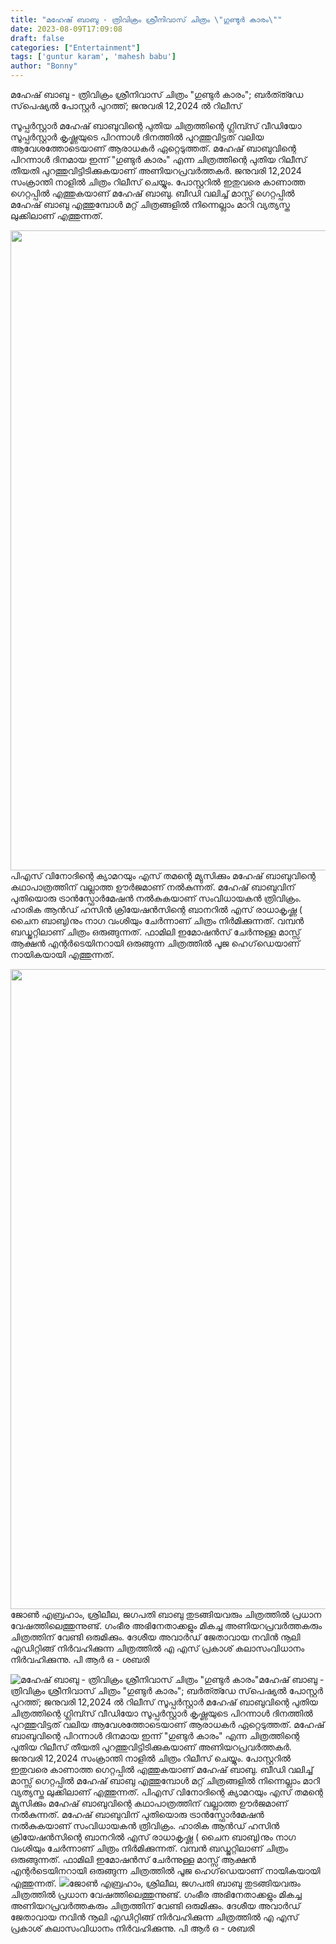 ```yaml
---
title: "മഹേഷ് ബാബു - ത്രിവിക്രം ശ്രീനിവാസ് ചിത്രം \"ഗുണ്ടുർ കാരം\""
date: 2023-08-09T17:09:08
draft: false
categories: ["Entertainment"]
tags: ['guntur karam', 'mahesh babu']
author: "Bonny"
---
```


മഹേഷ് ബാബു - ത്രിവിക്രം ശ്രീനിവാസ് ചിത്രം "ഗുണ്ടുർ കാരം"; ബർത്ത്ഡേ സ്‌പെഷ്യൽ പോസ്റ്റർ പുറത്ത്; ജനുവരി 12,2024 ൽ റിലീസ്

സൂപ്പർസ്റ്റാർ മഹേഷ് ബാബുവിന്റെ പുതിയ ചിത്രത്തിന്റെ ഗ്ലിമ്പ്സ് വീഡിയോ സൂപ്പർസ്റ്റാർ കൃഷ്ണയുടെ പിറന്നാൾ ദിനത്തിൽ പുറത്തുവിട്ടത് വലിയ ആവേശത്തോടെയാണ് ആരാധകർ ഏറ്റെടുത്തത്.
മഹേഷ് ബാബുവിന്റെ പിറന്നാൾ ദിനമായ ഇന്ന് "ഗുണ്ടുർ കാരം" എന്ന ചിത്രത്തിന്റെ പുതിയ റിലീസ് തീയതി പുറത്തുവിട്ടിടിക്കുകയാണ് അണിയറപ്രവർത്തകർ. ജനുവരി 12,2024 സംക്രാന്തി നാളിൽ ചിത്രം റിലീസ് ചെയ്യും. പോസ്റ്ററിൽ ഇതുവരെ കാണാത്ത ഗെറ്റപ്പിൽ എത്തുകയാണ് മഹേഷ് ബാബു. ബീഡി വലിച്ച് മാസ്സ് ഗെറ്റപ്പിൽ മഹേഷ് ബാബു എത്തുമ്പോൾ മറ്റ് ചിത്രങ്ങളിൽ നിന്നെല്ലാം മാറി വ്യത്യസ്ത ലുക്കിലാണ് എത്തുന്നത്.

<a href="http://13.232.38.164/wp-content/uploads/2023/08/dqffffff.jpg"><img class="size-large wp-image-406877 aligncenter" src="http://13.232.38.164/wp-content/uploads/2023/08/dqffffff-722x1024.jpg" alt="" width="722" height="1024" /></a> പിഎസ് വിനോദിന്റെ ക്യാമറയും എസ് തമന്റെ മ്യുസിക്കും മഹേഷ് ബാബുവിന്റെ കഥാപാത്രത്തിന് വല്ലാത്ത ഊർജമാണ് നൽകുന്നത്. മഹേഷ് ബാബുവിന് പുതിയൊരു ട്രാൻസ്ഫോർമേഷൻ നൽകുകയാണ് സംവിധായകൻ ത്രിവിക്രം. ഹാരിക ആൻഡ് ഹസിൻ ക്രിയേഷൻസിന്റെ ബാനറിൽ എസ് രാധാകൃഷ്ണ ( ചൈന ബാബു)നും നാഗ വംശിയും ചേർന്നാണ് ചിത്രം നിർമിക്കുന്നത്. വമ്പൻ ബഡ്ജറ്റിലാണ് ചിത്രം ഒരുങ്ങുന്നത്. ഫാമിലി ഇമോഷൻസ് ചേർന്നുള്ള മാസ്സ് ആക്ഷൻ എന്റർടെയിനറായി ഒരുങ്ങുന്ന ചിത്രത്തിൽ പൂജ ഹെഗ്‌ഡെയാണ് നായികയായി എത്തുന്നത്.

<a href="http://13.232.38.164/wp-content/uploads/2023/08/dqqqwwwe-1.jpg"><img class="size-large wp-image-406878 aligncenter" src="http://13.232.38.164/wp-content/uploads/2023/08/dqqqwwwe-1.jpg" alt="" width="723" height="1024" /></a>ജോൺ എബ്രഹാം, ശ്രിലീല, ജഗപതി ബാബു തുടങ്ങിയവരും ചിത്രത്തിൽ പ്രധാന വേഷത്തിലെത്തുന്നുണ്ട്. ഗംഭീര അഭിനേതാക്കളും മികച്ച അണിയറപ്രവർത്തകരും ചിത്രത്തിന് വേണ്ടി ഒരുമിക്കും. ദേശീയ അവാർഡ് ജേതാവായ നവിൻ നൂലി എഡിറ്റിങ്ങ് നിർവഹിക്കുന്ന ചിത്രത്തിൽ എ എസ് പ്രകാശ് കലാസംവിധാനം നിർവഹിക്കുന്നു. പി ആർ ഒ - ശബരി


![മഹേഷ് ബാബു - ത്രിവിക്രം ശ്രീനിവാസ് ചിത്രം "ഗുണ്ടുർ കാരം"](http://13.232.38.164/wp-content/uploads/2023/08/dqffffff-722x1024.jpg)മഹേഷ് ബാബു - ത്രിവിക്രം ശ്രീനിവാസ് ചിത്രം "ഗുണ്ടുർ കാരം"; ബർത്ത്ഡേ സ്‌പെഷ്യൽ പോസ്റ്റർ പുറത്ത്; ജനുവരി 12,2024 ൽ റിലീസ് സൂപ്പർസ്റ്റാർ മഹേഷ് ബാബുവിന്റെ പുതിയ ചിത്രത്തിന്റെ ഗ്ലിമ്പ്സ് വീഡിയോ സൂപ്പർസ്റ്റാർ കൃഷ്ണയുടെ പിറന്നാൾ ദിനത്തിൽ പുറത്തുവിട്ടത് വലിയ ആവേശത്തോടെയാണ് ആരാധകർ ഏറ്റെടുത്തത്. മഹേഷ് ബാബുവിന്റെ പിറന്നാൾ ദിനമായ ഇന്ന് "ഗുണ്ടുർ കാരം" എന്ന ചിത്രത്തിന്റെ പുതിയ റിലീസ് തീയതി പുറത്തുവിട്ടിടിക്കുകയാണ് അണിയറപ്രവർത്തകർ. ജനുവരി 12,2024 സംക്രാന്തി നാളിൽ ചിത്രം റിലീസ് ചെയ്യും. പോസ്റ്ററിൽ ഇതുവരെ കാണാത്ത ഗെറ്റപ്പിൽ എത്തുകയാണ് മഹേഷ് ബാബു. ബീഡി വലിച്ച് മാസ്സ് ഗെറ്റപ്പിൽ മഹേഷ് ബാബു എത്തുമ്പോൾ മറ്റ് ചിത്രങ്ങളിൽ നിന്നെല്ലാം മാറി വ്യത്യസ്ത ലുക്കിലാണ് എത്തുന്നത്. [](http://13.232.38.164/wp-content/uploads/2023/08/dqffffff.jpg) പിഎസ് വിനോദിന്റെ ക്യാമറയും എസ് തമന്റെ മ്യുസിക്കും മഹേഷ് ബാബുവിന്റെ കഥാപാത്രത്തിന് വല്ലാത്ത ഊർജമാണ് നൽകുന്നത്. മഹേഷ് ബാബുവിന് പുതിയൊരു ട്രാൻസ്ഫോർമേഷൻ നൽകുകയാണ് സംവിധായകൻ ത്രിവിക്രം. ഹാരിക ആൻഡ് ഹസിൻ ക്രിയേഷൻസിന്റെ ബാനറിൽ എസ് രാധാകൃഷ്ണ ( ചൈന ബാബു)നും നാഗ വംശിയും ചേർന്നാണ് ചിത്രം നിർമിക്കുന്നത്. വമ്പൻ ബഡ്ജറ്റിലാണ് ചിത്രം ഒരുങ്ങുന്നത്. ഫാമിലി ഇമോഷൻസ് ചേർന്നുള്ള മാസ്സ് ആക്ഷൻ എന്റർടെയിനറായി ഒരുങ്ങുന്ന ചിത്രത്തിൽ പൂജ ഹെഗ്‌ഡെയാണ് നായികയായി എത്തുന്നത്. [![](http://13.232.38.164/wp-content/uploads/2023/08/dqqqwwwe-1.jpg)](http://13.232.38.164/wp-content/uploads/2023/08/dqqqwwwe-1.jpg)ജോൺ എബ്രഹാം, ശ്രിലീല, ജഗപതി ബാബു തുടങ്ങിയവരും ചിത്രത്തിൽ പ്രധാന വേഷത്തിലെത്തുന്നുണ്ട്. ഗംഭീര അഭിനേതാക്കളും മികച്ച അണിയറപ്രവർത്തകരും ചിത്രത്തിന് വേണ്ടി ഒരുമിക്കും. ദേശീയ അവാർഡ് ജേതാവായ നവിൻ നൂലി എഡിറ്റിങ്ങ് നിർവഹിക്കുന്ന ചിത്രത്തിൽ എ എസ് പ്രകാശ് കലാസംവിധാനം നിർവഹിക്കുന്നു. പി ആർ ഒ - ശബരി
